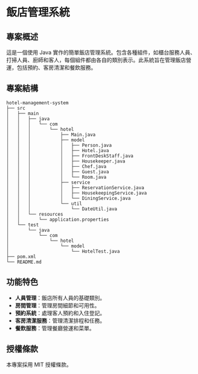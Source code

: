 # 飯店管理系統

## 專案概述
這是一個使用 Java 實作的簡單飯店管理系統。包含各種組件，如櫃台服務人員、打掃人員、廚師和客人，每個組件都由各自的類別表示。此系統旨在管理飯店營運，包括預約、客房清潔和餐飲服務。

## 專案結構
```
hotel-management-system
├── src
│   ├── main
│   │   ├── java
│   │   │   └── com
│   │   │       └── hotel
│   │   │           ├── Main.java
│   │   │           ├── model
│   │   │           │   ├── Person.java
│   │   │           │   ├── Hotel.java
│   │   │           │   ├── FrontDeskStaff.java
│   │   │           │   ├── Housekeeper.java
│   │   │           │   ├── Chef.java
│   │   │           │   ├── Guest.java
│   │   │           │   └── Room.java
│   │   │           ├── service
│   │   │           │   ├── ReservationService.java
│   │   │           │   ├── HousekeepingService.java
│   │   │           │   └── DiningService.java
│   │   │           └── util
│   │   │               └── DateUtil.java
│   │   └── resources
│   │       └── application.properties
│   └── test
│       └── java
│           └── com
│               └── hotel
│                   └── model
│                       └── HotelTest.java
├── pom.xml
└── README.md
```

## 功能特色
- **人員管理**：飯店所有人員的基礎類別。
- **房間管理**：管理房間細節和可用性。
- **預約系統**：處理客人預約和入住登記。
- **客房清潔服務**：管理清潔排程和任務。
- **餐飲服務**：管理餐廳營運和菜單。


## 授權條款
本專案採用 MIT 授權條款。